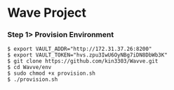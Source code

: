 # Wave Project


### Step 1> Provision Environment 

```
$ export VAULT_ADDR="http://172.31.37.26:8200"
$ export VAULT_TOKEN="hvs.zpu3IwU6OyNBg7iDN8DbWb3K"
$ git clone https://github.com/kin3303/Wavve.git
$ cd Wavve/env
$ sudo chmod +x provision.sh
$ ./provision.sh

```
